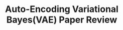 ---
title: Auto-Encoding Variational Bayes(VAE) Paper Review
tags: [Image Generative Model, Likelihood Based Model, Variational AutoEncoder]
style: fill
color: primary
description: Auto Encoding Variational Bayes by DP Kingma et al.
external_url: https://rla020.tistory.com/43
---